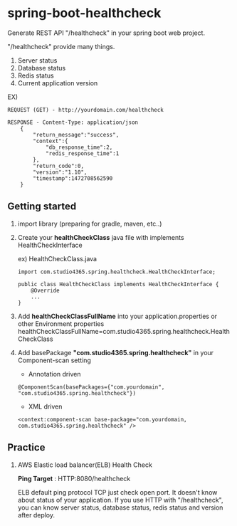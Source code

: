 # spring-boot-healthcheck
 Generate REST API "/healthcheck" in your spring boot web project.
 
 "/healthcheck" provide many things.

1. Server status
2. Database status
3. Redis status
4. Current application version

EX)

	REQUEST (GET) - http://yourdomain.com/healthcheck
	
	RESPONSE - Content-Type: application/json
		{
			"return_message":"success",
			"context":{
				"db_response_time":2,
				"redis_response_time":1
			},
			"return_code":0,
			"version":"1.10",
			"timestamp":1472708562590
		}


## Getting started
1. import library (preparing for gradle, maven, etc..)

2. Create your **healthCheckClass** java file with implements HealthCheckInterface
	
	ex) HealthCheckClass.java
	```
	import com.studio4365.spring.healthcheck.HealthCheckInterface;
	
	public class HealthCheckClass implements HealthCheckInterface {
		@Override
		...
	}
	```

3. Add **healthCheckClassFullName** into your application.properties or other Environment properties
healthCheckClassFullName=com.studio4365.spring.healthcheck.HealthCheckClass

4. Add basePackage **"com.studio4365.spring.healthcheck"** in your Component-scan setting
	* Annotation driven
	```
	@ComponentScan(basePackages={"com.yourdomain", "com.studio4365.spring.healthcheck"})
	```
	* XML driven
	```
	<context:component-scan base-package="com.yourdomain, com.studio4365.spring.healthcheck" />
	```

## Practice
1. AWS Elastic load balancer(ELB) Health Check

	**Ping Target** : HTTP:8080/healthcheck
	
	ELB default ping protocol TCP just check open port. It doesn't know about status of your application.
	If you use HTTP with "/healthcheck", you can know server status, database status, redis status and version after deploy.
